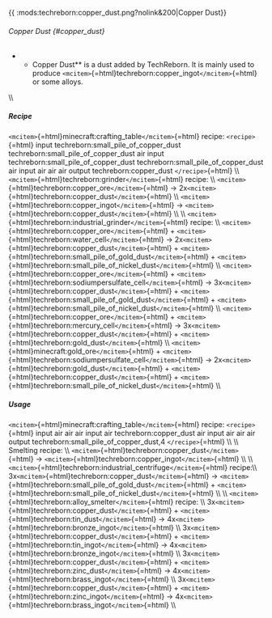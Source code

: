 {{ :mods:techreborn:copper_dust.png?nolink&200\|Copper Dust}}

###### Copper Dust {#copper_dust}

-   -   Copper Dust\*\* is a dust added by TechReborn. It is mainly used
        to produce
        `<mcitem>`{=html}techreborn:copper_ingot`</mcitem>`{=html} or
        some alloys.

\\\\

##### Recipe

`<mcitem>`{=html}minecraft:crafting_table`</mcitem>`{=html} recipe:
`<recipe>`{=html} input techreborn:small_pile_of_copper_dust
techreborn:small_pile_of_copper_dust air input
techreborn:small_pile_of_copper_dust
techreborn:small_pile_of_copper_dust air input air air air output
techreborn:copper_dust `</recipe>`{=html} \\\\
`<mcitem>`{=html}techreborn:grinder`</mcitem>`{=html} recipe: \\\\
`<mcitem>`{=html}techreborn:copper_ore`</mcitem>`{=html} -\>
2x`<mcitem>`{=html}techreborn:copper_dust`</mcitem>`{=html} \\\\
`<mcitem>`{=html}techreborn:copper_ingot`</mcitem>`{=html} -\>
`<mcitem>`{=html}techreborn:copper_dust`</mcitem>`{=html} \\\\ \\\\
`<mcitem>`{=html}techreborn:industrial_grinder`</mcitem>`{=html} recipe:
\\\\ `<mcitem>`{=html}techreborn:copper_ore`</mcitem>`{=html} +
`<mcitem>`{=html}techreborn:water_cell`</mcitem>`{=html} -\>
2x`<mcitem>`{=html}techreborn:copper_dust`</mcitem>`{=html} +
`<mcitem>`{=html}techreborn:small_pile_of_gold_dust`</mcitem>`{=html} +
`<mcitem>`{=html}techreborn:small_pile_of_nickel_dust`</mcitem>`{=html}
\\\\ `<mcitem>`{=html}techreborn:copper_ore`</mcitem>`{=html} +
`<mcitem>`{=html}techreborn:sodiumpersulfate_cell`</mcitem>`{=html} -\>
3x`<mcitem>`{=html}techreborn:copper_dust`</mcitem>`{=html} +
`<mcitem>`{=html}techreborn:small_pile_of_gold_dust`</mcitem>`{=html} +
`<mcitem>`{=html}techreborn:small_pile_of_nickel_dust`</mcitem>`{=html}
\\\\ `<mcitem>`{=html}techreborn:copper_ore`</mcitem>`{=html} +
`<mcitem>`{=html}techreborn:mercury_cell`</mcitem>`{=html} -\>
3x`<mcitem>`{=html}techreborn:copper_dust`</mcitem>`{=html} +
`<mcitem>`{=html}techreborn:gold_dust`</mcitem>`{=html} \\\\
`<mcitem>`{=html}minecraft:gold_ore`</mcitem>`{=html} +
`<mcitem>`{=html}techreborn:sodiumpersulfate_cell`</mcitem>`{=html} -\>
2x`<mcitem>`{=html}techreborn:gold_dust`</mcitem>`{=html} +
`<mcitem>`{=html}techreborn:copper_dust`</mcitem>`{=html} +
`<mcitem>`{=html}techreborn:small_pile_of_nickel_dust`</mcitem>`{=html}
\\\\

##### Usage

`<mcitem>`{=html}minecraft:crafting_table`</mcitem>`{=html} recipe:
`<recipe>`{=html} input air air air input air techreborn:copper_dust air
input air air air output techreborn:small_pile_of_copper_dust,4
`</recipe>`{=html} \\\\ \\\\ Smelting recipe: \\\\
`<mcitem>`{=html}techreborn:copper_dust`</mcitem>`{=html} -\>
`<mcitem>`{=html}techreborn:copper_ingot`</mcitem>`{=html} \\\\ \\\\
`<mcitem>`{=html}techreborn:industrial_centrifuge`</mcitem>`{=html}
recipe:\\\\ 3x`<mcitem>`{=html}techreborn:copper_dust`</mcitem>`{=html}
-\>
`<mcitem>`{=html}techreborn:small_pile_of_gold_dust`</mcitem>`{=html} +
`<mcitem>`{=html}techreborn:small_pile_of_nickel_dust`</mcitem>`{=html}
\\\\ \\\\ `<mcitem>`{=html}techreborn:alloy_smelter`</mcitem>`{=html}
recipe: \\\\
3x`<mcitem>`{=html}techreborn:copper_dust`</mcitem>`{=html} +
`<mcitem>`{=html}techreborn:tin_dust`</mcitem>`{=html} -\>
4x`<mcitem>`{=html}techreborn:bronze_ingot`</mcitem>`{=html} \\\\
3x`<mcitem>`{=html}techreborn:copper_dust`</mcitem>`{=html} +
`<mcitem>`{=html}techreborn:tin_ingot`</mcitem>`{=html} -\>
4x`<mcitem>`{=html}techreborn:bronze_ingot`</mcitem>`{=html} \\\\
3x`<mcitem>`{=html}techreborn:copper_dust`</mcitem>`{=html} +
`<mcitem>`{=html}techreborn:zinc_dust`</mcitem>`{=html} -\>
4x`<mcitem>`{=html}techreborn:brass_ingot`</mcitem>`{=html} \\\\
3x`<mcitem>`{=html}techreborn:copper_dust`</mcitem>`{=html} +
`<mcitem>`{=html}techreborn:zinc_ingot`</mcitem>`{=html} -\>
4x`<mcitem>`{=html}techreborn:brass_ingot`</mcitem>`{=html} \\\\
